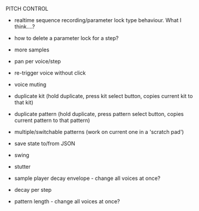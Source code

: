 PITCH CONTROL
- realtime sequence recording/parameter lock type behaviour. What I think....?
- how to delete a parameter lock for a step?

- more samples
- pan per voice/step
- re-trigger voice without click
- voice muting
- duplicate kit (hold duplicate, press kit select button, copies current kit to that kit)
- duplicate pattern (hold duplicate, press pattern select button, copies current pattern to that pattern)
- multiple/switchable patterns (work on current one in a 'scratch pad')
- save state to/from JSON
- swing
- stutter
- sample player decay envelope - change all voices at once?
- decay per step
- pattern length - change all voices at once?
